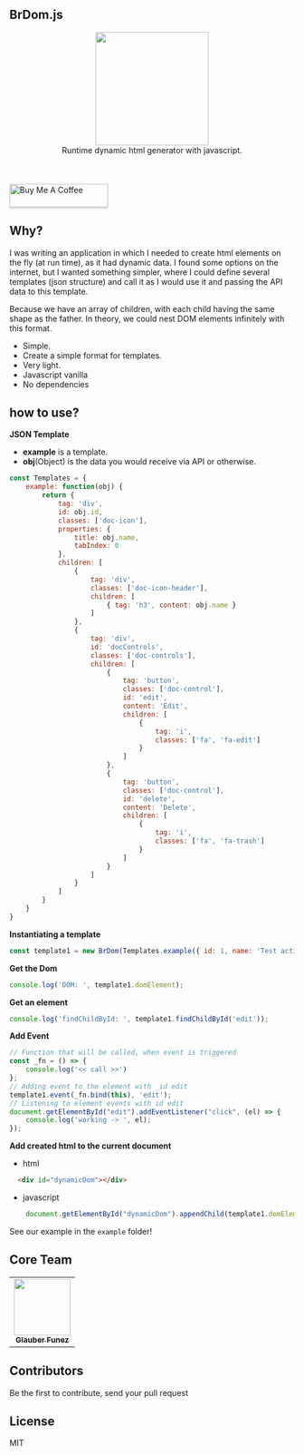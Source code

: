 ## BrDom.js
<div align="center">
    <a href="https://formly.dev">
        <img width="200" src="https://raw.githubusercontent.com/GlauberF/brdom.js/main/logo.svg?sanitize=true">
    </a>
    <br/>
    Runtime dynamic html generator with javascript.<br><br>
</div>
<br/><br/>
<a href="https://www.buymeacoffee.com/glauber" target="_blank"><img src="https://www.buymeacoffee.com/assets/img/custom_images/orange_img.png" alt="Buy Me A Coffee" style="height: 41px !important;width: 174px !important;box-shadow: 0px 3px 2px 0px rgba(190, 190, 190, 0.5) !important;-webkit-box-shadow: 0px 3px 2px 0px rgba(190, 190, 190, 0.5) !important;" ></a>

## Why?
I was writing an application in which I needed to create html elements on the fly (at run time), as it had dynamic data.
I found some options on the internet, but I wanted something simpler, where I could define several templates (json structure) and call it as I would use it and passing the API data to this template.

Because we have an array of children, with each child having the same shape as the father. In theory, we could nest DOM elements infinitely with this format.

* Simple.
* Create a simple format for templates.
* Very light.
* Javascript vanilla
* No dependencies

## how to use?

**JSON Template**
* **example** is a template.
* **obj**(Object) is the data you would receive via API or otherwise.

```javascript
const Templates = {
    example: function(obj) {
        return {
            tag: 'div',
            id: obj.id,
            classes: ['doc-icon'],
            properties: {
                title: obj.name,
                tabIndex: 0
            },
            children: [
                {
                    tag: 'div',
                    classes: ['doc-icon-header'],
                    children: [
                        { tag: 'h3', content: obj.name }
                    ]
                },
                {
                    tag: 'div',
                    id: 'docControls',
                    classes: ['doc-controls'],
                    children: [
                        {
                            tag: 'button',
                            classes: ['doc-control'],
                            id: 'edit',
                            content: 'Edit',
                            children: [
                                {
                                    tag: 'i',
                                    classes: ['fa', 'fa-edit']
                                }
                            ]
                        },
                        {
                            tag: 'button',
                            classes: ['doc-control'],
                            id: 'delete',
                            content: 'Delete',
                            children: [
                                {
                                    tag: 'i',
                                    classes: ['fa', 'fa-trash']
                                }
                            ]
                        }
                    ]
                }
            ]
        }
    }
}
```

**Instantiating a template**
```javascript
const template1 = new BrDom(Templates.example({ id: 1, name: 'Test action buttons' }));
```

**Get the Dom**
```javascript
console.log('DOM: ', template1.domElement);
```

**Get an element**
```javascript
console.log('findChildById: ', template1.findChildById('edit'));
```

**Add Event**
```javascript
// Function that will be called, when event is triggered
const _fn = () => {
    console.log('<< call >>')
};
// Adding event to the element with _id edit
template1.event(_fn.bind(this), 'edit');
// Listening to element events with id edit
document.getElementById("edit").addEventListener("click", (el) => {
    console.log('working -> ', el);
});
```

**Add created html to the current document**
* html
```html
  <div id="dynamicDom"></div>
```
* javascript
```javascript
    document.getElementById("dynamicDom").appendChild(template1.domElement);
```

See our example in the `example` folder!

## Core Team
<table>
  <tr>
    <td align="center">
      <a href="https://github.com/GlauberF">
        <img src="https://avatars.githubusercontent.com/u/11314585?v=4" width="100px;" />
        <br />
        <sub><b>Glauber Funez</b></sub>
      </a>
    </td>
  </tr>
</table>

## Contributors
Be the first to contribute, send your pull request

## License
MIT